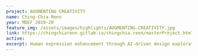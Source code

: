 ```yaml
---
project: AUGMENTING CREATIVITY
name: Ching-Chia Renn
year: MDEF 2019-20
feature_img: /assets/images/highlights/AUGMENTING-CREATIVITY.jpg
link: https://chingchiarenn.gitlab.io/chingchia.renn/masterProject.html
active:
excerpt: Human expression enhancement through AI-driven design exploration
---
```

